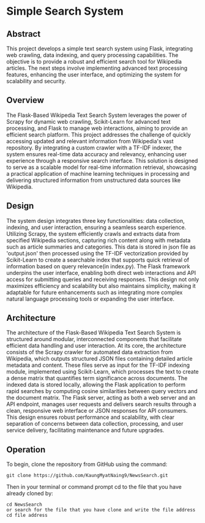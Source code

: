 # Simple Search System

## Abstract
This project develops a simple text search system using Flask, integrating web crawling, data indexing, and query processing capabilities. The objective is to provide a robust and efficient search tool for Wikipedia articles. The next steps involve implementing advanced text processing features, enhancing the user interface, and optimizing the system for scalability and security.

## Overview
The Flask-Based Wikipedia Text Search System leverages the power of Scrapy for dynamic web crawling, Scikit-Learn for advanced text processing, and Flask to manage web interactions, aiming to provide an efficient search platform. This project addresses the challenge of quickly accessing updated and relevant information from Wikipedia's vast repository. By integrating a custom crawler with a TF-IDF indexer, the system ensures real-time data accuracy and relevancy, enhancing user experience through a responsive search interface. This solution is designed to serve as a scalable model for real-time information retrieval, showcasing a practical application of machine learning techniques in processing and delivering structured information from unstructured data sources like Wikipedia.

## Design
The system design integrates three key functionalities: data collection, indexing, and user interaction, ensuring a seamless search experience. Utilizing Scrapy, the system efficiently crawls and extracts data from specified Wikipedia sections, capturing rich content along with metadata such as article summaries and categories. This data is stored in json file as 'output.json' then processed using the TF-IDF vectorization provided by Scikit-Learn to create a searchable index that supports quick retrieval of information based on query relevance(in index.py). The Flask framework underpins the user interface, enabling both direct web interactions and API access for submitting queries and receiving responses. This design not only maximizes efficiency and scalability but also maintains simplicity, making it adaptable for future enhancements such as integrating more complex natural language processing tools or expanding the user interface.

## Architecture
The architecture of the Flask-Based Wikipedia Text Search System is structured around modular, interconnected components that facilitate efficient data handling and user interaction. At its core, the architecture consists of the Scrapy crawler for automated data extraction from Wikipedia, which outputs structured JSON files containing detailed article metadata and content. These files serve as input for the TF-IDF indexing module, implemented using Scikit-Learn, which processes the text to create a dense matrix that quantifies term significance across documents. The indexed data is stored locally, allowing the Flask application to perform rapid searches by computing cosine similarities between query vectors and the document matrix. The Flask server, acting as both a web server and an API endpoint, manages user requests and delivers search results through a clean, responsive web interface or JSON responses for API consumers. This design ensures robust performance and scalability, with clear separation of concerns between data collection, processing, and user service delivery, facilitating maintenance and future upgrades.

## Operation
To begin, clone the repository from GitHub using the command:
```
git clone https://github.com/KaungMyatNaing9/NewsSearch.git
```
Then in your terminal or command prompt cd to the file that you have already cloned by:
```
cd NewsSearch
or search for the file that you have clone and write the file address
cd file address
```
